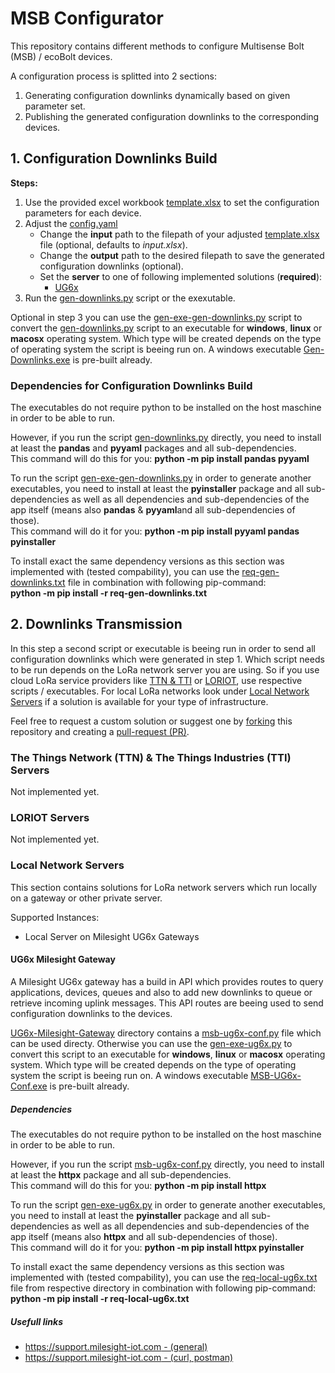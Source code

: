 # MSB Configurator

This repository contains different methods to configure Multisense Bolt (MSB) / ecoBolt devices.

A configuration process is splitted into 2 sections:

1. Generating configuration downlinks dynamically based on given parameter set.
2. Publishing the generated configuration downlinks to the corresponding devices.

## 1. Configuration Downlinks Build

**Steps:**

1. Use the provided excel workbook [template.xlsx](https://github.com/GESTRA-AG/msb-1-configurator/blob/main/downlink-generation/template.xlsx) to set the configuration parameters for each device.
2. Adjust the [config.yaml](https://github.com/GESTRA-AG/msb-1-configurator/blob/main/downlink-generation/config.yaml)
   - Change the **input** path to the filepath of your adjusted [template.xlsx](https://github.com/GESTRA-AG/msb-1-configurator/blob/main/downlink-generation/template.xlsx) file (optional, defaults to _input.xlsx_).
   - Change the **output** path to the desired filepath to save the generated configuration downlinks (optional).
   - Set the **server** to one of following implemented solutions (**required**):
     - [UG6x](#ug6x-milesight-gateway)
3. Run the [gen-downlinks.py](https://github.com/GESTRA-AG/msb-1-configurator/blob/main/downlink-generation/gen-downlinks.py) script or the exexutable.

Optional in step 3 you can use the [gen-exe-gen-downlinks.py](https://github.com/GESTRA-AG/msb-1-configurator/blob/main/downlink-generation/gen-exe-gen-downlinks.py) script to convert the [gen-downlinks.py](https://github.com/GESTRA-AG/msb-1-configurator/blob/main/downlink-generation/gen-downlinks.py) script to an executable for **windows**, **linux** or **macosx** operating system. Which type will be created depends on the type of operating system the script is beeing run on. A windows executable [Gen-Downlinks.exe](https://github.com/GESTRA-AG/msb-1-configurator/blob/main/downlink-generation/Gen-Downlinks.exe) is pre-built already.

### Dependencies for Configuration Downlinks Build

The executables do not require python to be installed on the host maschine in order to be able to run.

However, if you run the script [gen-downlinks.py](https://github.com/GESTRA-AG/msb-1-configurator/blob/main/downlink-generation/gen-downlinks.py) directly, you need to install at least the **pandas** and **pyyaml** packages and all sub-dependencies.  
This command will do this for you: **python -m pip install pandas pyyaml**

To run the script [gen-exe-gen-downlinks.py](https://github.com/GESTRA-AG/msb-1-configurator/blob/main/downlink-generation/gen-exe-gen-downlinks.py) in order to generate another executables, you need to install at least the **pyinstaller** package and all sub-dependencies as well as all dependencies and sub-dependencies of the app itself (means also **pandas** & **pyyaml**and all sub-dependencies of those).  
This command will do it for you: **python -m pip install pyyaml pandas pyinstaller**

To install exact the same dependency versions as this section was implemented with (tested compability), you can use the [req-gen-downlinks.txt](https://github.com/GESTRA-AG/msb-1-configurator/blob/main/downlink-generation/req-gen-downlinks.txt) file in combination with following pip-command:  
**python -m pip install -r req-gen-downlinks.txt**

## 2. Downlinks Transmission

In this step a second script or executable is beeing run in order to send all configuration downlinks which were generated in step 1. Which script needs to be run depends on the LoRa network server you are using. So if you use cloud LoRa service providers like [TTN & TTI](#the-things-network-ttn--the-things-industries-tti-servers) or [LORIOT](#loriot-servers), use respective scripts / executables. For local LoRa networks look under [Local Network Servers](#local-network-servers) if a solution is available for your type of infrastructure.

Feel free to request a custom solution or suggest one by [forking](https://docs.github.com/en/pull-requests/collaborating-with-pull-requests/working-with-forks/about-forks) this repository and creating a [pull-request (PR)](https://docs.github.com/en/pull-requests/collaborating-with-pull-requests/proposing-changes-to-your-work-with-pull-requests/creating-a-pull-request).

### The Things Network (TTN) & The Things Industries (TTI) Servers

Not implemented yet.

### LORIOT Servers

Not implemented yet.

### Local Network Servers

This section contains solutions for LoRa network servers which run locally on a gateway or other private server.

Supported Instances:

- Local Server on Milesight UG6x Gateways

#### UG6x Milesight Gateway

A Milesight UG6x gateway has a build in API which provides routes to query applications, devices, queues and also to add new downlinks to queue or retrieve incoming uplink messages. This API routes are beeing used to send configuration downlinks to the devices.

[UG6x-Milesight-Gateway](https://github.com/GESTRA-AG/msb-1-configurator/tree/main/downlink-transmission/local-server/UG6x-Milesight-Gateway) directory contains a [msb-ug6x-conf.py](https://github.com/GESTRA-AG/msb-1-configurator/blob/main/downlink-transmission/local-server/UG6x-Milesight-Gateway/msb-ug6x-conf.py) file which can be used directy. Otherwise you can use the [gen-exe-ug6x.py](https://github.com/GESTRA-AG/msb-1-configurator/blob/main/downlink-transmission/local-server/UG6x-Milesight-Gateway/gen-exe-ug6x.py) to convert this script to an executable for **windows**, **linux** or **macosx** operating system. Which type will be created depends on the type of operating system the script is beeing run on. A windows executable [MSB-UG6x-Conf.exe](https://github.com/GESTRA-AG/msb-1-configurator/blob/main/downlink-transmission/local-server/UG6x-Milesight-Gateway/MSB-UG6x-Conf.exe) is pre-built already.

##### Dependencies

The executables do not require python to be installed on the host maschine in order to be able to run.

However, if you run the script [msb-ug6x-conf.py](https://github.com/GESTRA-AG/msb-1-configurator/blob/main/downlink-transmission/local-server/UG6x-Milesight-Gateway/msb-ug6x-conf.py) directly, you need to install at least the **httpx** package and all sub-dependencies.  
This command will do this for you: **python -m pip install httpx**

To run the script [gen-exe-ug6x.py](https://github.com/GESTRA-AG/msb-1-configurator/blob/main/downlink-transmission/local-server/UG6x-Milesight-Gateway/gen-exe-ug6x.py) in order to generate another executables, you need to install at least the **pyinstaller** package and all sub-dependencies as well as all dependencies and sub-dependencies of the app itself (means also **httpx** and all sub-dependencies of those).  
This command will do it for you: **python -m pip install httpx pyinstaller**

To install exact the same dependency versions as this section was implemented with (tested compability), you can use the [req-local-ug6x.txt](https://github.com/GESTRA-AG/msb-1-configurator/blob/main/downlink-transmission/local-server/UG6x-Milesight-Gateway/req-local-ug6x.txt) file from respective directory in combination with following pip-command:  
**python -m pip install -r req-local-ug6x.txt**

##### Usefull links

- [https://support.milesight-iot.com - (general)](https://support.milesight-iot.com/support/solutions/articles/73000514140-how-to-use-milesight-router-http-api-)
- [https://support.milesight-iot.com - (curl, postman)](https://support.milesight-iot.com/support/solutions/articles/73000514150-how-to-test-milesight-gateway-api-by-postman-)
